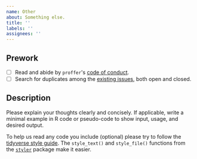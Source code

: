 ```yaml
---
name: Other
about: Something else.
title: ''
labels: ''
assignees: ''
---
```


## Prework

- [ ] Read and abide by `proffer`'s [code of conduct](https://github.com/wlandau/proffer/blob/master/CODE_OF_CONDUCT.md).
- [ ] Search for duplicates among the [existing issues](https://github.com/wlandau/proffer/issues), both open and closed.

## Description

Please explain your thoughts clearly and concisely. If applicable, write a minimal example in R code or pseudo-code to show input, usage, and desired output.

To help us read any code you include (optional) please try to follow the [tidyverse style guide](https://style.tidyverse.org/). The `style_text()` and `style_file()` functions from the [`styler`](https://github.com/r-lib/styler) package make it easier.
